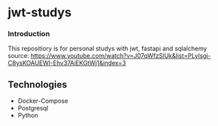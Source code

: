 # jwt-studys
### Introduction
This repositiory is for personal studys with jwt, fastapi and sqlalchemy
source: https://www.youtube.com/watch?v=J07qWfzSlUk&list=PLyIsgi-C8ysKOAUEWI-Ehv37AiEKGtWj1&index=3

## Technologies
* Docker-Compose
* Postgresql
* Python